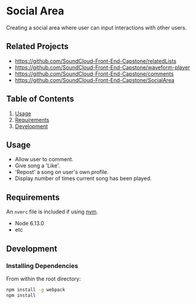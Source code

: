 # Social Area

Creating a social area where user can input interactions with other users.

## Related Projects

  - https://github.com/SoundCloud-Front-End-Capstone/relatedLists
  - https://github.com/SoundCloud-Front-End-Capstone/waveform-player
  - https://github.com/SoundCloud-Front-End-Capstone/comments
  - https://github.com/SoundCloud-Front-End-Capstone/SocialArea

## Table of Contents

1. [Usage](#Usage)
1. [Requirements](#requirements)
1. [Development](#development)

## Usage

- Allow user to comment.
- Give song a 'Like'.
- 'Repost' a song on user's own profile.
- Display number of times current song has been played.

## Requirements

An `nvmrc` file is included if using [nvm](https://github.com/creationix/nvm).

- Node 6.13.0
- etc

## Development

### Installing Dependencies

From within the root directory:

```sh
npm install -g webpack
npm install
```
